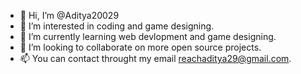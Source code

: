 - 👋 Hi, I’m @Aditya20029
- 👀 I’m interested in coding and game designing.
- 🌱 I’m currently learning web devlopment and game designing.
- 💞️ I’m looking to collaborate on more open source projects.
- 📫 You can contact throught my email reachaditya29@gmail.com.

<!---
Aditya20029/Aditya20029 is a ✨ special ✨ repository because its `README.md` (this file) appears on your GitHub profile.
You can click the Preview link to take a look at your changes.
--->
